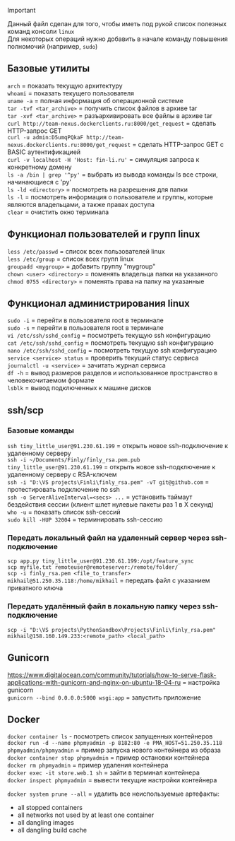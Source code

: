 > [!IMPORTANT]
> Данный файл сделан для того, чтобы иметь под рукой список полезных команд консоли `linux`<br/>
> Для некоторых операций нужно добавить в начале команду повышения полномочий (например, `sudo`)

## Базовые утилиты
`arch` = показать текущую архитектуру<br/>
`whoami` = показать текущего пользователя<br/>
`uname -a` = полная информация об операционной системе<br/>
`tar -tvf <tar_archive>` = получить список файлов в архиве tar<br/>
`tar -xvf <tar_archive>` = разъархивировать все файлы в архиве tar<br/>
`curl http://team-nexus.dockerclients.ru:8000/get_request` = сделать HTTP-запрос GET<br/>
`curl -u admin:D5umqPQkaF http://team-nexus.dockerclients.ru:8000/get_request` = сделать HTTP-запрос GET с BASIC аутентификацией<br/>
`curl -v localhost -H 'Host: fin-li.ru'` = симуляция запроса к конкретному домену<br/>
`ls -a /bin | grep '^py'` = выбрать из вывода команды ls все строки, начинающиеся с 'py'<br/>
`ls -ld <directory>` = посмотреть на разрешения для папки<br/>
`ls -l` = посмотреть информация о пользователе и группы, которые являются владельцами, а также правах доступа<br/>
`clear` = очистить окно терминала

## Функционал пользователей и групп linux
`less /etc/passwd` = список всех пользователей linux<br/>
`less /etc/group` = список всех групп linux<br/>
`groupadd <mygroup>` = добавить группу "mygroup"<br/>
`chown <user> <directory>` = поменять владельца папки на указанного<br/>
`chmod 0755 <directory>` = поменять права на папку на указанные<br/>

## Функционал администрирования linux
`sudo -i` = перейти в пользователя root в терминале<br/>
`sudo -s` = перейти в пользователя root в терминале<br/>
`vi /etc/ssh/sshd_config` = посмотреть текущую ssh конфигурацию<br/>
`cat /etc/ssh/sshd_config` = посмотреть текущую ssh конфигурацию<br/>
`nano /etc/ssh/sshd_config` = посмотреть текущую ssh конфигурацию<br/>
`service <service> status` = проверить текущий статус сервиса <service><br/>
`journalctl -u <service>` = зачитать журнал сервиса<br/>
`df -h` = вывод размеров разделов и использованное пространство в человекочитаемом формате<br/>
`lsblk` = вывод подключенных к машине дисков

## ssh/scp
### Базовые команды
`ssh tiny_little_user@91.230.61.199` = открыть новое ssh-подключение к удаленному серверу<br/>
`ssh -i ~/Documents/Finly/finly_rsa.pem.pub tiny_little_user@91.230.61.199` = открыть новое ssh-подключение к удаленному серверу c RSA-ключем<br/>
`ssh -i "D:\VS projects\Finli\finly_rsa.pem" -vT git@github.com` = протестировать подключение по ssh<br/>
`ssh -o ServerAliveInterval=<secs> ...` = установить таймаут бездействия сессии (клиент шлет нулевые пакеты раз 1 в X секунд)<br/>
`who -u` = показать список ssh-сессий<br/>
`sudo kill -HUP 32004` = терминировать ssh-сессию

### Передать локальный файл на удаленный сервер через ssh-подключение
`scp app.py tiny_little_user@91.230.61.199:/opt/feature_sync` <br/>
`scp myfile.txt remoteuser@remoteserver:/remote/folder/` <br/>
`scp -i finly_rsa.pem <file_to_transfer> mikhail@51.250.35.118:/home/mikhail` = передать файл с указанием приватного ключа

### Передать удалённый файл в локальную папку через ssh-подключение
`scp -i "D:\VS projects\PythonSandbox\Projects\Finli\finly_rsa.pem" mikhail@158.160.149.233:<remote_path> <local_path>`

## Gunicorn
https://www.digitalocean.com/community/tutorials/how-to-serve-flask-applications-with-gunicorn-and-nginx-on-ubuntu-18-04-ru = настройка gunicorn<br/>
`gunicorn --bind 0.0.0.0:5000 wsgi:app` = запустить приложение

## Docker
`docker container ls` - посмотреть список запущенных контейнеров<br/>
`docker run -d --name phpmyadmin -p 8182:80 -e PMA_HOST=51.250.35.118 phpmyadmin/phpmyadmin` = пример запуска нового контейнера из образа<br/>
`docker container stop phpmyadmin` = пример остановки контейнера<br/>
`docker rm phpmyadmin` = пример удаления контейнера<br/>
`docker exec -it store.web.1 sh` = зайти в терминал контейнера<br/>
`docker inspect phpmyadmin` = вывести текущие настройки контейнера

`docker system prune --all` = удалить все неиспользуемые артефакты:
* all stopped containers
* all networks not used by at least one container
* all dangling images
* all dangling build cache
